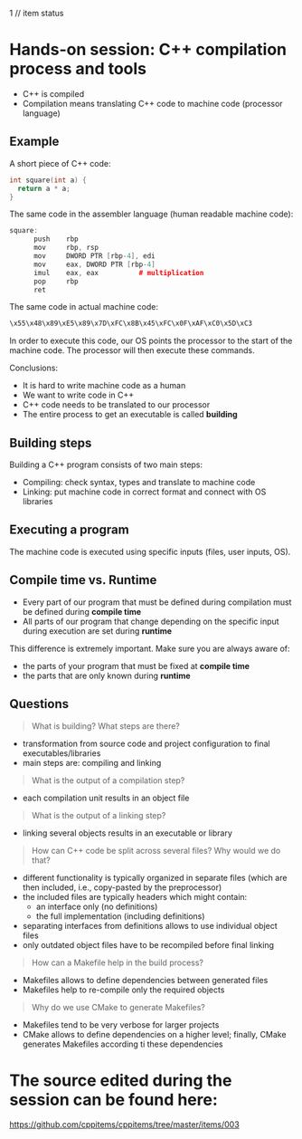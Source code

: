 1 // item status
# Hands-on session: C++ compilation process and tools

- C++ is compiled
- Compilation means translating C++ code to machine code (processor language)

## Example

A short piece of C++ code:

```C++
int square(int a) {
  return a * a;
}
```

The same code in the assembler language (human readable machine code):

```C++
square:
      push    rbp 
      mov     rbp, rsp
      mov     DWORD PTR [rbp-4], edi
      mov     eax, DWORD PTR [rbp-4]
      imul    eax, eax          # multiplication
      pop     rbp
      ret
```

The same code in actual machine code:

```C++
\x55\x48\x89\xE5\x89\x7D\xFC\x8B\x45\xFC\x0F\xAF\xC0\x5D\xC3
```

In order to execute this code, our OS points the processor to the start of the machine code.
The processor will then execute these commands.

Conclusions:
- It is hard to write machine code as a human
- We want to write code in C++
- C++ code needs to be translated to our processor
- The entire process to get an executable is called **building**

## Building steps

Building a C++ program consists of two main steps:

- Compiling: check syntax, types and translate to machine code
- Linking: put machine code in correct format and connect with OS libraries

## Executing a program

The machine code is executed using specific inputs (files, user inputs, OS).

## Compile time vs. Runtime

- Every part of our program that must be defined during compilation must be defined during **compile time**
- All parts of our program that change depending on the specific input during execution are set during **runtime**

This difference is extremely important. Make sure you are always aware of:
- the parts of your program that must be fixed at **compile time** 
- the parts that are only known during **runtime**

## Questions

> What is building? What steps are there?
  - transformation from source code and project configuration to final executables/libraries
  - main steps are: compiling and linking
> What is the output of a compilation step?
  - each compilation unit results in an object file
> What is the output of a linking step?
  - linking several objects results in an executable or library
> How can C++ code be split across several files? Why would we do that?
  - different functionality is typically organized in separate files (which are then included, i.e., copy-pasted by the preprocessor) 
  - the included files are typically headers which might contain:
    - an interface only (no definitions)
    - the full implementation (including definitions)
  - separating interfaces from definitions allows to use individual object files
  - only outdated object files have to be recompiled before final linking
> How can a Makefile help in the build process?
  - Makefiles allows to define dependencies between generated files
  - Makefiles help to re-compile only the required objects
> Why do we use CMake to generate Makefiles?
  - Makefiles tend to be very verbose for larger projects
  - CMake allows to define dependencies on a higher level; finally, CMake generates Makefiles according ti these dependencies 

# The source edited during the session can be found here:
https://github.com/cppitems/cppitems/tree/master/items/003
